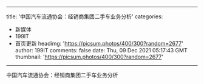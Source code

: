
---
title: '中国汽车流通协会：经销商集团二手车业务分析'
categories: 
 - 新媒体
 - 199IT
 - 首页更新
headimg: 'https://picsum.photos/400/300?random=2677'
author: 199IT
comments: false
date: Thu, 09 Dec 2021 05:17:43 GMT
thumbnail: 'https://picsum.photos/400/300?random=2677'
---

<div>   
中国汽车流通协会：经销商集团二手车业务分析  
</div>
            